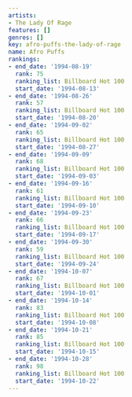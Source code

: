```yaml
---
artists:
- The Lady Of Rage
features: []
genres: []
key: afro-puffs-the-lady-of-rage
name: Afro Puffs
rankings:
- end_date: '1994-08-19'
  rank: 75
  ranking_list: Billboard Hot 100
  start_date: '1994-08-13'
- end_date: '1994-08-26'
  rank: 57
  ranking_list: Billboard Hot 100
  start_date: '1994-08-20'
- end_date: '1994-09-02'
  rank: 65
  ranking_list: Billboard Hot 100
  start_date: '1994-08-27'
- end_date: '1994-09-09'
  rank: 68
  ranking_list: Billboard Hot 100
  start_date: '1994-09-03'
- end_date: '1994-09-16'
  rank: 61
  ranking_list: Billboard Hot 100
  start_date: '1994-09-10'
- end_date: '1994-09-23'
  rank: 66
  ranking_list: Billboard Hot 100
  start_date: '1994-09-17'
- end_date: '1994-09-30'
  rank: 59
  ranking_list: Billboard Hot 100
  start_date: '1994-09-24'
- end_date: '1994-10-07'
  rank: 67
  ranking_list: Billboard Hot 100
  start_date: '1994-10-01'
- end_date: '1994-10-14'
  rank: 83
  ranking_list: Billboard Hot 100
  start_date: '1994-10-08'
- end_date: '1994-10-21'
  rank: 85
  ranking_list: Billboard Hot 100
  start_date: '1994-10-15'
- end_date: '1994-10-28'
  rank: 98
  ranking_list: Billboard Hot 100
  start_date: '1994-10-22'
---
```


